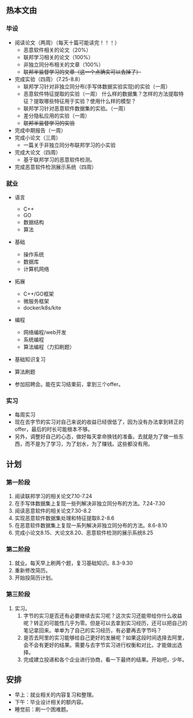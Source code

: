 ## 热本文由
### 毕设
* 阅读论文（两周）（每天十篇可能读完！！！）
  * 恶意软件相关的论文（20%）
  * 联邦学习相关的论文（100%）
  * 非独立同分布相关的文章（100%）
  * ~~联邦半监督学习的文章（这一个点确实可以去掉了）~~
* 完成实验（四周）（7.25-8.8）
  * 联邦学习针对非独立同分布(手写体数据实验实现)的实验（一周）
  * 恶意软件特征提取的实验（一周） 什么样的数据集？怎样的方法提取特征？提取哪些特征用于实验？使用什么样的模型？
  * 联邦学习针对恶意软件数据集的实验。（一周）
  * 差分隐私应用的实验（一周）
  * ~~联邦半监督学习的实验~~
* 完成中期报告（一周）
* 完成小论文（三周）
  * 一篇关于非独立同分布联邦学习的小实验
* 完成大论文（四周）
  * 基于联邦学习的恶意软件检测。
* 完成恶意软件检测展示系统（四周）

### 就业

* 语言
  * C++
  * GO
  * 数据结构
  * 算法
* 基础
  * 操作系统
  * 数据库
  * 计算机网络
* 拓展
  * C++/GO框架
  * 微服务框架
  * docker/k8s/kite
* 编程
  * 网络编程/web开发
  * 系统编程
  * 算法编程（力扣刷题）


* 基础知识复习
* 算法刷题
* 参加招聘会。能在实习结束前，拿到三个offer。


### 实习

* 每周实习
* 现在去字节的实习对自己来说的收益已经很低了，因为没有办法拿到转正的offer，最后的时长可能根本不够。
* 另外，调整好自己的心态，做好每天拿命换钱的准备。去就是为了做一些东西，而不是为了学习，为了划水，为了赚钱。这些都没有用。


## 计划

### 第一阶段
1. 阅读联邦学习的相关论文7.10-7.24
2. 在手写体数据集上复现一些列解决非独立同分布的方法。7.24-7.30
3. 阅读恶意软件的相关论文7.30-8.2
4. 实现恶意软件数据集处理和特征提取8.2-8.6
5. 在恶意软件数据集上复现一系列解决非独立同分布的方法。8.6-8.10
6. 完成小论文8.15、大论文8.20、恶意软件检测的展示系统8.25

### 第二阶段


1. 就业。每天早上刷两个题，复习基础知识。8.3-9.30 
2. 重新修改简历。
3. 开始投简历计划。

### 第三阶段
1. 实习。
   1. 字节的实习是否还有必要继续去实习呢？这次实习还能带给你什么收益呢？转正的可能性几乎为零。但是可以去拿到实习经历，还可以把自己的笔记拿回来。单单为了自己的实习经历，有必要再去字节吗？
   2. 是否去阿里的实习能够给自己更好的发展呢？如果这段时间选择去阿里，会不会有更好的结果。需要与去字节实习进行权衡和对比，才能做出选择。
   3. 完成建立投递和各个企业进行协商，看一下最终的结果。开始吧，少年。

## 安排

* 早上：就业相关的内容复习和整理。
* 下午：毕业设计相关的额内容。
* 睡觉前：刷一个困难题。
